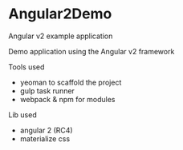 # Angular2Demo
Angular v2 example application

Demo application using the Angular v2 framework

Tools used

* yeoman to scaffold the project
* gulp task runner
* webpack & npm for modules

Lib used

* angular 2 (RC4)
* materialize css
